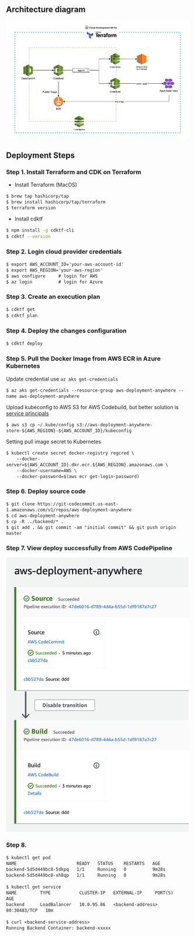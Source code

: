 
## Architecture diagram

<img src="img/architecture.jpg" width="1000">

## Deployment Steps
###  Step 1. Install Terraform and CDK on Terraform

- Install Terraform (MacOS)

```
$ brew tap hashicorp/tap
$ brew install hashicorp/tap/terraform
$ terraform version
```

- Install cdktf

```bash
$ npm install -g cdktf-cli
$ cdktf --version
```

###  Step 2. Login cloud provider credentials

```
$ export AWS_ACCOUNT_ID='your-aws-account-id'
$ export AWS_REGION='your-aws-region'
$ aws configure     # login for AWS
$ az login          # login for Azure
```

###  Step 3. Create an execution plan

```bash
$ cdktf get
$ cdktf plan
```

###  Step 4. Deploy the changes configuration

```bash
$ cdktf deploy
```

###  Step 5. Pull the Docker Image from AWS ECR in Azure Kubernetes

Update credential use `az aks get-credentials`

```
$ az aks get-credentials --resource-group aws-deployment-anywhere --name aws-deployment-anywhere
```

Upload kubeconfig to AWS S3 for AWS Codebuild, but better solution is [service principals](https://docs.microsoft.com/en-us/azure/aks/kubernetes-service-principal)

```
$ aws s3 cp ~/.kube/config s3://aws-deployment-anywhere-store-${AWS_REGION}-${AWS_ACCOUNT_ID}/kubeconfig
```

Setting pull image secret to Kubernetes

```
$ kubectl create secret docker-registry regcred \
    --docker-server=${AWS_ACCOUNT_ID}.dkr.ecr.${AWS_REGION}.amazonaws.com \
    --docker-username=AWS \
    --docker-password=$(aws ecr get-login-password) 
```

###  Step 6. Deploy source code

```
$ git clone https://git-codecommit.us-east-1.amazonaws.com/v1/repos/aws-deployment-anywhere
$ cd aws-deployment-anywhere
$ cp -R ../backend/* .
$ git add . && git commit -am "initial commit" && git push origin master
```

###  Step 7. View deploy successfully from AWS CodePipeline

<img src="img/codepipeline-deploy.png" width="500">

###  Step 8.

```
$ kubectl get pod
NAME                       READY   STATUS    RESTARTS   AGE
backend-5d5d449bc8-5dkpq   1/1     Running   0          9m28s
backend-5d5d449bc8-xh8qp   1/1     Running   0          9m28s

$ kubectl get service
NAME         TYPE           CLUSTER-IP   EXTERNAL-IP     PORT(S)        AGE
backend      LoadBalancer   10.0.95.86   <backend-address>   80:30483/TCP   10m

$ curl <backend-service-address>
Running Backend Container: backend-xxxxx
```

